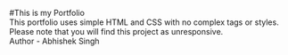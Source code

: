 #This is my Portfolio<br>
This portfolio uses simple HTML and CSS with no complex tags or styles. 
<br>
Please note that you will find this project as unresponsive.<br>
Author - Abhishek Singh
